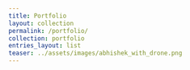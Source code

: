 ```yaml
---
title: Portfolio
layout: collection
permalink: /portfolio/
collection: portfolio
entries_layout: list
teaser: ../assets/images/abhishek_with_drone.png
---
```

